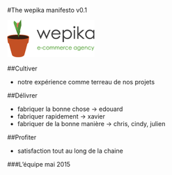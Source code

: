 #The wepika manifesto v0.1

![Logo of Wepika](https://raw.githubusercontent.com/wepika/manifesto/master/logo-wepika.png)

##Cultiver
- notre expérience comme terreau de nos projets

##Délivrer
- fabriquer la bonne chose -> edouard
- fabriquer rapidement -> xavier
- fabriquer de la bonne manière  -> chris, cindy, julien

##Profiter
- satisfaction tout au long de la chaine

###L’équipe
mai 2015
